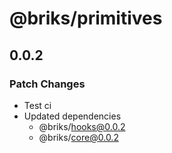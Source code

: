 # @briks/primitives

## 0.0.2

### Patch Changes

- Test ci
- Updated dependencies
  - @briks/hooks@0.0.2
  - @briks/core@0.0.2
